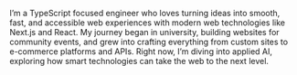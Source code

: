 I’m a TypeScript focused engineer who loves turning ideas into
smooth, fast, and accessible web experiences with modern web
technologies like Next.js and React. My journey began in university,
building websites for community events, and grew into crafting
everything from custom sites to e-commerce platforms and APIs. Right
now, I’m diving into applied AI, exploring how smart technologies
can take the web to the next level.
